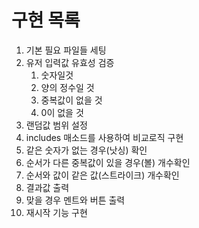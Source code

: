 구현 목록
=======

1. 기본 필요 파일들 세팅
2. 유저 입력값 유효성 검증
   1. 숫자일것
   2. 양의 정수일 것
   3. 중복값이 없을 것
   4. 0이 없을 것
3. 랜덤값 범위 설정
4. includes 매소드를 사용하여 비교로직 구현
5. 같은 숫자가 없는 경우(낫싱) 확인
6. 순서가 다른 중복값이 있을 경우(볼) 개수확인
7. 순서와 값이 같은 값(스트라이크) 개수확인
8. 결과값 출력
9. 맞을 경우 멘트와 버튼 출력
10. 재시작 기능 구현